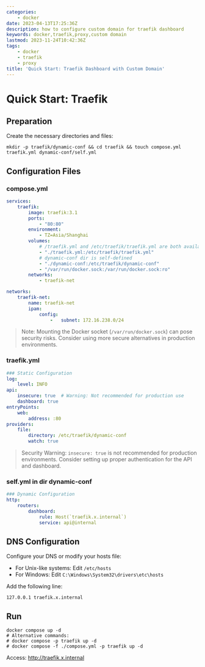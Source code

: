 ```yaml
---
categories:
    - docker
date: 2023-04-13T17:25:36Z
description: how to configure custom domain for traefik dashboard
keywords: docker,traefik,proxy,custom domain
lastmod: 2023-11-24T10:42:36Z
tags:
    - docker
    - traefik
    - proxy
title: 'Quick Start: Traefik Dashboard with Custom Domain'
---
```




# Quick Start: Traefik

## Preparation

Create the necessary directories and files:

```shell
mkdir -p traefik/dynamic-conf && cd traefik && touch compose.yml traefik.yml dynamic-conf/self.yml
```

## Configuration Files

### compose.yml

```yaml
services:
    traefik:
        image: traefik:3.1
        ports:
            - "80:80"
        environment:
            - TZ=Asia/Shanghai
        volumes:
            # /traefik.yml and /etc/traefik/traefik.yml are both available.
            - "./traefik.yml:/etc/traefik/traefik.yml"
            # dynamic-conf dir is self-defined
            - "./dynamic-conf:/etc/traefik/dynamic-conf"
            - "/var/run/docker.sock:/var/run/docker.sock:ro"
        networks:
            - traefik-net

networks:
    traefik-net:
        name: traefik-net
        ipam:
            config:
                -   subnet: 172.16.238.0/24

```

> Note: Mounting the Docker socket (`/var/run/docker.sock`) can pose security risks. Consider using more secure alternatives in production environments.

### traefik.yml

```yaml
### Static Configuration
log:
    level: INFO
api:
    insecure: true  # Warning: Not recommended for production use
    dashboard: true
entryPoints:
    web:
        address: :80
providers:
    file:
        directory: /etc/traefik/dynamic-conf
        watch: true
```

> Security Warning: `insecure: true` is not recommended for production environments. Consider setting up proper authentication for the API and dashboard.

### self.yml in dir dynamic-conf

```yaml
### Dynamic Configuration
http:
    routers:
        dashboard:
            rule: Host(`traefik.x.internal`)
            service: api@internal

```

## DNS Configuration

Configure your DNS or modify your hosts file:

- For Unix-like systems: Edit `/etc/hosts`
- For Windows: Edit `C:\Windows\System32\drivers\etc\hosts`

Add the following line:

```
127.0.0.1 traefik.x.internal
```

## Run

```shell
docker compose up -d
# Alternative commands:
# docker compose -p traefik up -d
# docker compose -f ./compose.yml -p traefik up -d
```

Access: http://traefik.x.internal
